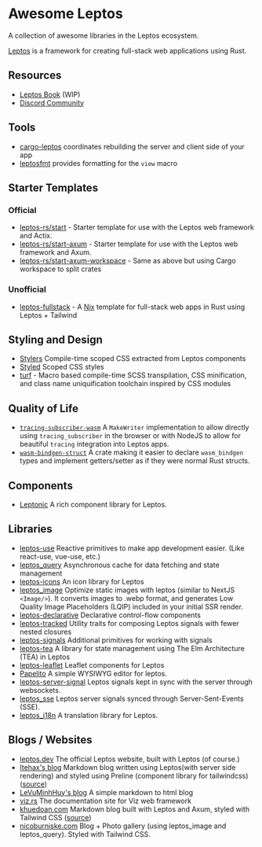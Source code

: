 # Awesome Leptos
A collection of awesome libraries in the Leptos ecosystem.

[Leptos](https://github.com/leptos-rs/leptos) is a framework for creating full-stack web applications using Rust.

## Resources
- [Leptos Book](https://github.com/leptos-rs/leptos/tree/main/docs/book) (WIP)
- [Discord Community](https://discord.gg/YdRAhS7eQB)

## Tools
- [cargo-leptos](https://github.com/leptos-rs/cargo-leptos) coordinates rebuilding the server and client side of your app
- [leptosfmt](https://github.com/bram209/leptosfmt) provides formatting for the `view` macro

## Starter Templates

### Official

 - [leptos-rs/start](https://github.com/leptos-rs/start) - Starter template for use with the Leptos web framework and Actix.
 - [leptos-rs/start-axum](https://github.com/leptos-rs/start-axum) - Starter template for use with the Leptos web framework and Axum.
 - [leptos-rs/start-axum-workspace](https://github.com/leptos-rs/start-axum-workspace) - Same as above but using Cargo workspace to split crates

### Unofficial

- [leptos-fullstack](https://github.com/srid/leptos-fullstack) - A [Nix](https://nixos.org/) template for full-stack web apps in Rust using Leptos + Tailwind

## Styling and Design
- [Stylers](https://github.com/abishekatp/stylers) Compile-time scoped CSS extracted from Leptos components
- [Styled](https://github.com/eboody/styled) Scoped CSS styles
- [turf](https://github.com/myFavShrimp/turf) - Macro based compile-time SCSS transpilation, CSS minification, and class name uniquification toolchain inspired by CSS modules

## Quality of Life
- [`tracing-subscriber-wasm`](https://crates.io/crates/tracing-subscriber-wasm) A `MakeWriter` implementation to allow directly using `tracing_subscriber` in the browser or with NodeJS to allow for beautiful `tracing` integration into Leptos apps.
- [`wasm-bindgen-struct`](https://crates.io/crates/wasm-bindgen-struct) A crate making it easier to declare `wasm_bindgen` types and implement getters/setter as if they were normal Rust structs.

## Components
- [Leptonic](https://leptonic.dev/) A rich component library for Leptos. 

## Libraries
- [leptos-use](https://leptos-use.rs/) Reactive primitives to make app development easier. (Like react-use, vue-use, etc.)
- [leptos_query](https://github.com/nicoburniske/leptos_query) Asynchronous cache for data fetching and state management
- [leptos-icons](https://github.com/Carlosted/leptos-icons) An icon library for Leptos
- [leptos_image](https://github.com/nicoburniske/leptos_image) Optimize static images with leptos (similar to NextJS `<Image/>`). It converts images to .webp format, and generates Low Quality Image Placeholders (LQIP) included in your initial SSR render.
- [leptos-declarative](https://github.com/jquesada2016/leptos-declarative) Declarative control-flow components
- [leptos-tracked](https://docs.rs/leptos-tracked/latest/leptos_tracked/) Utility traits for composing Leptos signals with fewer nested closures
- [leptos-signals](https://github.com/akesson/leptos-signals) Additional primitives for working with signals
- [leptos-tea](https://github.com/jquesada2016/leptos-tea) A library for state management using The Elm Architecture (TEA) in Leptos
- [leptos-leaflet](https://github.com/headless-studio/leptos-leaflet) Leaflet components for Leptos
- [Papelito](https://github.com/msmaiaa/papelito) A simple WYSIWYG editor for leptos.
- [leptos-server-signal](https://github.com/tqwewe/leptos_server_signal) Leptos signals kept in sync with the server through websockets.
- [leptos_sse](https://github.com/messense/leptos_sse) Leptos server signals synced through Server-Sent-Events (SSE).
- [leptos_i18n](https://github.com/Baptistemontan/leptos_i18n) A translation library for Leptos.

## Blogs / Websites
- [leptos.dev](https://leptos.dev) The official Leptos website, built with Leptos (of course.)
- [Itehax's blog](https://itehax.com) Markdown blog written using Leptos(with server side rendering) and styled using Preline (component library for tailwindcss) ([source](https://github.com/itehax/rust-blog))
- [LeVuMinhHuy's blog](https://github.com/LeVuMinhHuy/blog) A simple markdown to html blog
- [viz.rs](https://viz.rs/) The documentation site for Viz web framework
- [khuedoan.com](https://khuedoan.com) Markdown blog built with Leptos and Axum, styled with Tailwind CSS ([source](https://github.com/khuedoan/blog))
- [nicoburniske.com](https://nicoburniske.com) Blog + Photo gallery (using leptos_image and leptos_query). Styled with Tailwind CSS.
